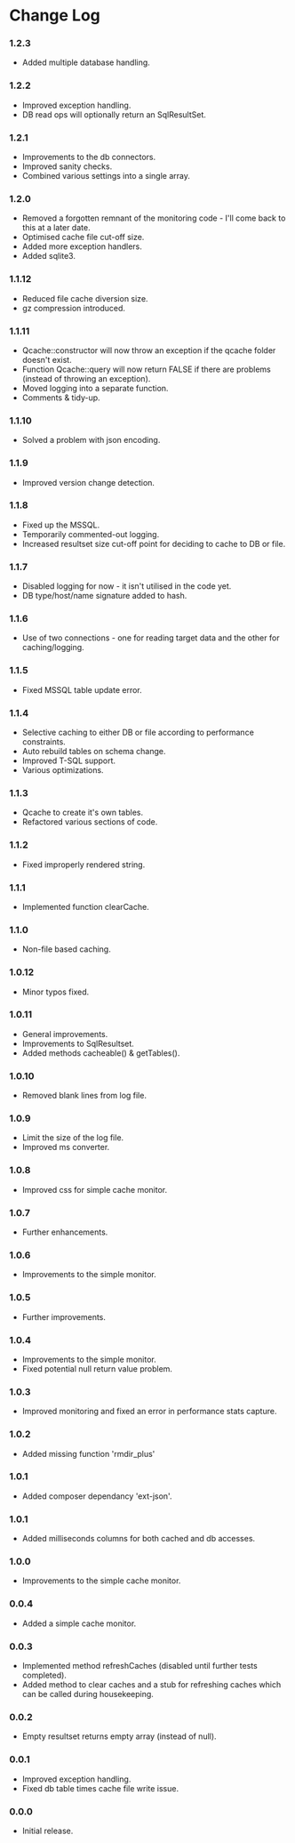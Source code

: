 # Change Log

### 1.2.3
- Added multiple database handling. 

### 1.2.2
- Improved exception handling.
- DB read ops will optionally return an SqlResultSet.

### 1.2.1
- Improvements to the db connectors.
- Improved sanity checks.
- Combined various settings into a single array.

### 1.2.0
- Removed a forgotten remnant of the monitoring code - I'll come back to this at a later date.
- Optimised cache file cut-off size.
- Added more exception handlers.
- Added sqlite3.

### 1.1.12
- Reduced file cache diversion size.
- gz compression introduced.

### 1.1.11
- Qcache::constructor will now throw an exception if the qcache folder doesn't exist. 
- Function Qcache::query will now return FALSE if there are problems (instead of throwing an exception).
- Moved logging into a separate function.
- Comments & tidy-up.

### 1.1.10
- Solved a problem with json encoding.

### 1.1.9
- Improved version change detection.

### 1.1.8
- Fixed up the MSSQL.
- Temporarily commented-out logging.
- Increased resultset size cut-off point for deciding to cache to DB or file.

### 1.1.7
- Disabled logging for now - it isn't utilised in the code yet. 
- DB type/host/name signature added to hash.

### 1.1.6
- Use of two connections - one for reading target data and the other for caching/logging.

### 1.1.5
- Fixed MSSQL table update error.

### 1.1.4
- Selective caching to either DB or file according to performance constraints.
- Auto rebuild tables on schema change.
- Improved T-SQL support.
- Various optimizations.

### 1.1.3
- Qcache to create it's own tables.
- Refactored various sections of code.

### 1.1.2
- Fixed improperly rendered string.

### 1.1.1
- Implemented function clearCache.

### 1.1.0
- Non-file based caching.

### 1.0.12
- Minor typos fixed.

### 1.0.11
- General improvements.
- Improvements to SqlResultset.
- Added methods cacheable() & getTables().

### 1.0.10
- Removed blank lines from log file.

### 1.0.9
- Limit the size of the log file.
- Improved ms converter.

### 1.0.8
- Improved css for simple cache monitor.

### 1.0.7
- Further enhancements.

### 1.0.6
- Improvements to the simple monitor.

### 1.0.5
- Further improvements.

### 1.0.4
- Improvements to the simple monitor.
- Fixed potential null return value problem.

### 1.0.3
- Improved monitoring and fixed an error in performance stats capture.

### 1.0.2
- Added missing function 'rmdir_plus'

### 1.0.1
- Added composer dependancy 'ext-json'.

### 1.0.1
- Added milliseconds columns for both cached and db accesses.

### 1.0.0
- Improvements to the simple cache monitor.

### 0.0.4
- Added a simple cache monitor.

### 0.0.3
- Implemented method refreshCaches (disabled until further tests completed).
- Added method to clear caches and a stub for refreshing caches which can be called during housekeeping.

### 0.0.2
- Empty resultset returns empty array (instead of null).

### 0.0.1
- Improved exception handling.
- Fixed db table times cache file write issue.

### 0.0.0
- Initial release.
